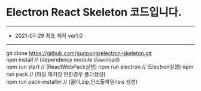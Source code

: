 # Electron React Skeleton 코드입니다.
***
- 2021-07-29 최초 제작 ver1.0
***
git clone https://github.com/guripong/electron-skeleton.git  
npm install  // (dependency module download)  
npm run start // (ReactWebPack실행) 
npm run electron // (Electron실행) 
npm run pack            // (파일 패키징 안한경우 폴더생성)  
npm run pack-installer // (폴더,zip,인스톨파일nsis 생성)  
